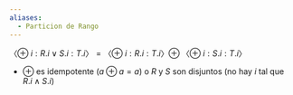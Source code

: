 ```yaml
---
aliases:
  - Particion de Rango
---
```

$〈⊕\ i : R.i ∨ S.i : T.i 〉 = 〈⊕\ i : R.i : T.i 〉 ⊕\ 〈⊕\ i : S.i : T.i 〉$
- $⊕$ es idempotente $(a ⊕ a = a)$ o $R$ y $S$ son disjuntos (no hay $i$ tal que $R.i ∧ S.i$)
